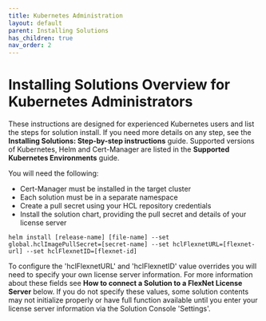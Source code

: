 ```yaml
---
title: Kubernetes Administration
layout: default
parent: Installing Solutions
has_children: true
nav_order: 2
---
```

# **Installing Solutions Overview for Kubernetes Administrators**

These instructions are designed for experienced Kubernetes users and list the steps for solution install. If you need more details on any step, see the **Installing Solutions: Step-by-step instructions** guide. Supported versions of Kubernetes, Helm and Cert-Manager are listed in the **Supported Kubernetes Environments** guide.

You will need the following:

* Cert-Manager must be installed in the target cluster
* Each solution must be in a separate namespace
* Create a pull secret using your HCL repository credentials
* Install the solution chart, providing the pull secret and details of your license server

```
helm install [release-name] [file-name] --set global.hclImagePullSecret=[secret-name] --set hclFlexnetURL=[flexnet-url] --set hclFlexnetID=[flexnet-id]
```
To configure the 'hclFlexnetURL' and 'hclFlexnetID' value overrides you will need to specify your own license server information. For more information about these fields see **How to connect a Solution to a FlexNet License Server** below. If you do not specify these values, some solution contents may not initialize properly or have full function available until you enter your license server information via the Solution Console 'Settings'.
